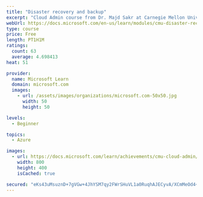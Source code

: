 ```yaml
---
title: "Disaster recovery and backup"
excerpt: "Cloud Admin course from Dr. Majd Sakr at Carnegie Mellon University. What do you do when something goes wrong with your resources on the cloud? How do you prepare for such an issue? Learn about disaster backup and recovery with this module."
webUrl: https://docs.microsoft.com/en-us/learn/modules/cmu-disaster-recovery-backup/
type: course
price: Free
length: PT1H1M
ratings:
  count: 63
  average: 4.698413
heat: 51

provider:
  name: Microsoft Learn
  domain: microsoft.com
  images:
    - url: /assets/images/organizations/microsoft.com-50x50.jpg
      width: 50
      height: 50

levels:
  - Beginner

topics:
  - Azure

images:
  - url: https://docs.microsoft.com/learn/achievements/cmu-cloud-admin/cmu-disaster-recovery-backup-social.png
    width: 800
    height: 400
    isCached: true

secured: "eKs43uMsuznD+7gVGw+4JhYSM7qy2FWrSHuVL1a0RuqhAJECyvA/XCmMeOd4+ibCgj3yd7PYLzWGevAoGtaWmveYtrnrm2I+xt0kyJgwXLB6ZEQ07PNt5HaufxvXn/8VviMfxcT8SrIjJjiJN52QDJnrExb9vAllT9x27pT45UbRvoJlr8RChYoZ8LjLNyFJmvfMNfI2zFKuhy5Lojb7PQ0lUSF7C2BU59DmPqps9UbvNWLwztGR/6q+ZDu4fvPbrOHt6DqX5JxCKspIP2FEehuL9qyXLq4LrmyYRpmRBhasZCHtbEe8y8Su7zc5v4p9j97kO8nv/nzd1CnExjSmrt9xiArxBChfIGP3K4XES6xgV4m28kB0kN9RiV/GxDPg7ToV2/ClRIh2d47Dq+ivy/py/s2BVUBNW5dxvo2Vuk0=;PM2XTn6pRqng8FA+tLFMMw=="
---
```


